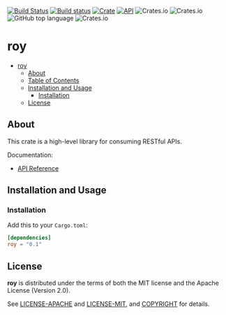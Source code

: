 [![Build Status](https://travis-ci.com/jaredforth/roy.svg?branch=master)](https://travis-ci.com/jaredforth/roy)
[![Build status](https://ci.appveyor.com/api/projects/status/ijwnxxl37ivyy67f?svg=true)](https://ci.appveyor.com/project/jaredforth/roy)
[![Crate](https://img.shields.io/crates/v/roy.svg)](https://crates.io/crates/roy)
[![API](https://docs.rs/roy/badge.svg)](https://docs.rs/roy)
![Crates.io](https://img.shields.io/crates/l/roy)
![Crates.io](https://img.shields.io/crates/v/roy)
![GitHub top language](https://img.shields.io/github/languages/top/jaredforth/roy)
![Crates.io](https://img.shields.io/crates/d/roy)

# roy

- [roy](#roy)
  - [About](#about)
  - [Table of Contents](#table-of-contents)
  - [Installation and Usage](#installation-and-usage)
    - [Installation](#installation)
  - [License](#license)

## About

This crate is a high-level library for consuming RESTful APIs.

Documentation:

- [API Reference](https://docs.rs/roy)

## Installation and Usage

### Installation

Add this to your `Cargo.toml`:

```toml
[dependencies]
roy = "0.1"
```

## License

**roy** is distributed under the terms of both the MIT license and the
Apache License (Version 2.0).

See [LICENSE-APACHE](LICENSE-APACHE) and [LICENSE-MIT](LICENSE-MIT), and
[COPYRIGHT](COPYRIGHT) for details.
